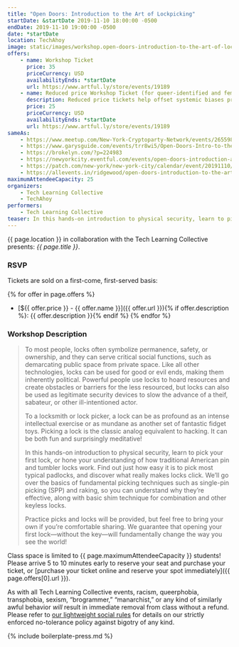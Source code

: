 ```yaml
---
title: "Open Doors: Introduction to the Art of Lockpicking"
startDate: &startDate 2019-11-10 18:00:00 -0500
endDate: 2019-11-10 19:00:00 -0500
date: *startDate
location: TechAhoy
image: static/images/workshop.open-doors-introduction-to-the-art-of-lockpicking.rectangle.png
offers:
    - name: Workshop Ticket
      price: 35
      priceCurrency: USD
      availabilityEnds: *startDate
      url: https://www.artful.ly/store/events/19189
    - name: Reduced price Workshop Ticket (for queer-identified and femme people)
      description: Reduced price tickets help offset systemic biases prevalent in society and in the cybersecurity industry especially.
      price: 25
      priceCurrency: USD
      availabilityEnds: *startDate
      url: https://www.artful.ly/store/events/19189
sameAs:
    - https://www.meetup.com/New-York-Cryptoparty-Network/events/265598580/
    - https://www.garysguide.com/events/trr8wi5/Open-Doors-Intro-to-the-Art-of-Lockpicking
    - https://brokelyn.com/?p=224983
    - https://newyorkcity.eventful.com/events/open-doors-introduction-art-lockpicking-/E0-001-131425219-5
    - https://patch.com/new-york/new-york-city/calendar/event/20191110/667759/open-doors-introduction-to-the-art-of-lockpicking
    - https://allevents.in/ridgewood/open-doors-introduction-to-the-art-of-lockpicking/80004276933503
maximumAttendeeCapacity: 25
organizers:
    - Tech Learning Collective
    - TechAhoy
performers:
    - Tech Learning Collective
teaser: In this hands-on introduction to physical security, learn to pick your first lock, or hone your understanding of how traditional American pin and tumbler locks work. Find out just how easy it is to pick most typical padlocks, and discover what really makes locks click. We&rsquo;ll go over the basics of fundamental picking techniques such as single-pin picking (SPP) and raking, so you can understand why they&rsquo;re effective, along with basic shim technique for combination and other keyless locks.
---
```


{{ page.location }} in collaboration with the Tech Learning Collective presents: *{{ page.title }}*.

### RSVP

Tickets are sold on a first-come, first-served basis:

{% for offer in page.offers %}
* [${{ offer.price }} - {{ offer.name }}]({{ offer.url }}){% if offer.description %}: {{ offer.description }}{% endif %}
{% endfor %}

### Workshop Description

> To most people, locks often symbolize permanence, safety, or ownership, and they can serve critical social functions, such as demarcating public space from private space. Like all other technologies, locks can be used for good or evil ends, making them inherently political. Powerful people use locks to hoard resources and create obstacles or barriers for the less resourced, but locks can also be used as legitimate security devices to slow the advance of a theif, sabateur, or other ill-intentioned actor.
>
> To a locksmith or lock picker, a lock can be as profound as an intense intellectual exercise or as mundane as another set of fantastic fidget toys. Picking a lock is the classic analog equivalent to hacking. It can be both fun and surprisingly meditative!
>
> In this hands-on introduction to physical security, learn to pick your first lock, or hone your understanding of how traditional American pin and tumbler locks work. Find out just how easy it is to pick most typical padlocks, and discover what really makes locks click. We’ll go over the basics of fundamental picking techniques such as single-pin picking (SPP) and raking, so you can understand why they’re effective, along with basic shim technique for combination and other keyless locks.
>
> Practice picks and locks will be provided, but feel free to bring your own if you’re comfortable sharing. We guarantee that opening your first lock—without the key—will fundamentally change the way you see the world!

Class space is limited to {{ page.maximumAttendeeCapacity }} students! Please arrive 5 to 10 minutes early to reserve your seat and purchase your ticket, or [purchase your ticket online and reserve your spot immediately]({{ page.offers[0].url }}).

As with all Tech Learning Collective events, racism, queerphobia, transphobia, sexism, &ldquo;brogrammer,&rdquo; &ldquo;manarchist,&rdquo; or any kind of similarly awful behavior *will* result in immediate removal from class without a refund. Please refer to [our lightweight social rules](https://github.com/AnarchoTechNYC/meta/wiki/Social-rules) for details on our strictly enforced no-tolerance policy against bigotry of any kind.

{% include boilerplate-press.md %}
